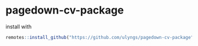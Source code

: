 # pagedown-cv-package

install with 

```r
remotes::install_github("https://github.com/ulyngs/pagedown-cv-package")
